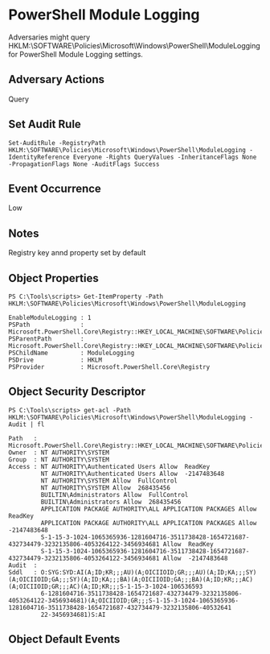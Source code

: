 # PowerShell Module Logging

Adversaries might query HKLM:\SOFTWARE\Policies\Microsoft\Windows\PowerShell\ModuleLogging for PowerShell Module Logging settings.

## Adversary Actions

Query

## Set Audit Rule

```
Set-AuditRule -RegistryPath HKLM:\SOFTWARE\Policies\Microsoft\Windows\PowerShell\ModuleLogging -IdentityReference Everyone -Rights QueryValues -InheritanceFlags None -PropagationFlags None -AuditFlags Success
```

## Event Occurrence

Low

## Notes

Registry key annd property set by default

## Object Properties

```
PS C:\Tools\scripts> Get-ItemProperty -Path HKLM:\SOFTWARE\Policies\Microsoft\Windows\PowerShell\ModuleLogging

EnableModuleLogging : 1
PSPath              : Microsoft.PowerShell.Core\Registry::HKEY_LOCAL_MACHINE\SOFTWARE\Policies\Microsoft\Windows\PowerShell\ModuleLogging
PSParentPath        : Microsoft.PowerShell.Core\Registry::HKEY_LOCAL_MACHINE\SOFTWARE\Policies\Microsoft\Windows\PowerShell
PSChildName         : ModuleLogging
PSDrive             : HKLM
PSProvider          : Microsoft.PowerShell.Core\Registry
```

## Object Security Descriptor

```
PS C:\Tools\scripts> get-acl -Path HKLM:\SOFTWARE\Policies\Microsoft\Windows\PowerShell\ModuleLogging -Audit | fl

Path   : Microsoft.PowerShell.Core\Registry::HKEY_LOCAL_MACHINE\SOFTWARE\Policies\Microsoft\Windows\PowerShell\ModuleLogging
Owner  : NT AUTHORITY\SYSTEM
Group  : NT AUTHORITY\SYSTEM
Access : NT AUTHORITY\Authenticated Users Allow  ReadKey
         NT AUTHORITY\Authenticated Users Allow  -2147483648
         NT AUTHORITY\SYSTEM Allow  FullControl
         NT AUTHORITY\SYSTEM Allow  268435456
         BUILTIN\Administrators Allow  FullControl
         BUILTIN\Administrators Allow  268435456
         APPLICATION PACKAGE AUTHORITY\ALL APPLICATION PACKAGES Allow  ReadKey
         APPLICATION PACKAGE AUTHORITY\ALL APPLICATION PACKAGES Allow  -2147483648
         S-1-15-3-1024-1065365936-1281604716-3511738428-1654721687-432734479-3232135806-4053264122-3456934681 Allow  ReadKey
         S-1-15-3-1024-1065365936-1281604716-3511738428-1654721687-432734479-3232135806-4053264122-3456934681 Allow  -2147483648
Audit  : 
Sddl   : O:SYG:SYD:AI(A;ID;KR;;;AU)(A;OICIIOID;GR;;;AU)(A;ID;KA;;;SY)(A;OICIIOID;GA;;;SY)(A;ID;KA;;;BA)(A;OICIIOID;GA;;;BA)(A;ID;KR;;;AC)(A;OICIIOID;GR;;;AC)(A;ID;KR;;;S-1-15-3-1024-106536593
         6-1281604716-3511738428-1654721687-432734479-3232135806-4053264122-3456934681)(A;OICIIOID;GR;;;S-1-15-3-1024-1065365936-1281604716-3511738428-1654721687-432734479-3232135806-40532641
         22-3456934681)S:AI
```

## Object Default Events

